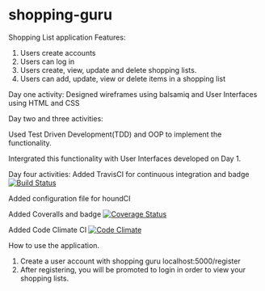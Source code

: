 # shopping-guru
Shopping List application
Features:
1. Users create accounts
2. Users can log in
3. Users create, view, update and delete shopping lists. 
4. Users can add, update, view or delete items in a shopping list

Day one activity:
Designed wireframes using balsamiq and User Interfaces using HTML and CSS

Day two and three activities:

Used Test Driven Development(TDD) and OOP to implement the functionality.

Intergrated this functionality with User Interfaces developed on Day 1.

Day four activities:
Added TravisCI for continuous integration and badge  [![Build Status](https://travis-ci.org/flacode/shopping-guru.png)](https://travis-ci.org/flacode/shopping-guru)

Added configuration file for houndCI

Added Coveralls and badge [![Coverage Status](https://coveralls.io/repos/github/flacode/shopping-guru/badge.svg)](https://coveralls.io/github/flacode/shopping-guru)

Added Code Climate CI [![Code Climate](https://codeclimate.com/github/flacode/shopping-guru.png)](https://codeclimate.com/github/flacode/shopping-guru)

How to use the application.
1. Create a user account with shopping guru localhost:5000/register
2. After registering, you will be promoted to login in order to view your shopping lists.
